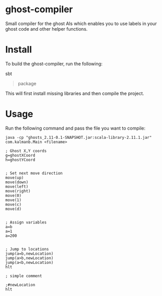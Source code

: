 # ghost-compiler

Small compiler for the ghost AIs which enables you to use labels in
your ghost code and other helper functions.

# Install

To build the ghost-compiler, run the following:

   sbt
   > package

This will first install missing libraries and then compile the project.

# Usage

Run the following command and pass the file you want to compile:

    java -cp "ghosts_2.11-0.1-SNAPSHOT.jar:scala-library-2.11.1.jar" com.kalmanb.Main <filename>

    ; Ghost X,Y coords
    g=ghostXCoord
    h=ghostYCoord


    ; Set next move direction
    move(up)
    move(down)
    move(left)
    move(right)
    move(0)
    move(1)
    move(c)
    move(d)


    ; Assign variables
    a=b
    a=1
    a=200


    ; Jump to locations
    jump(a=b,newLocation)
    jump(a>b,newLocation)
    jump(a<b,newLocation)
    hlt

    ; simple comment

    ;#newLocation
    hlt

